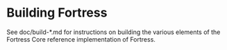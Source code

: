 Building Fortress
================

See doc/build-*.md for instructions on building the various
elements of the Fortress Core reference implementation of Fortress.

